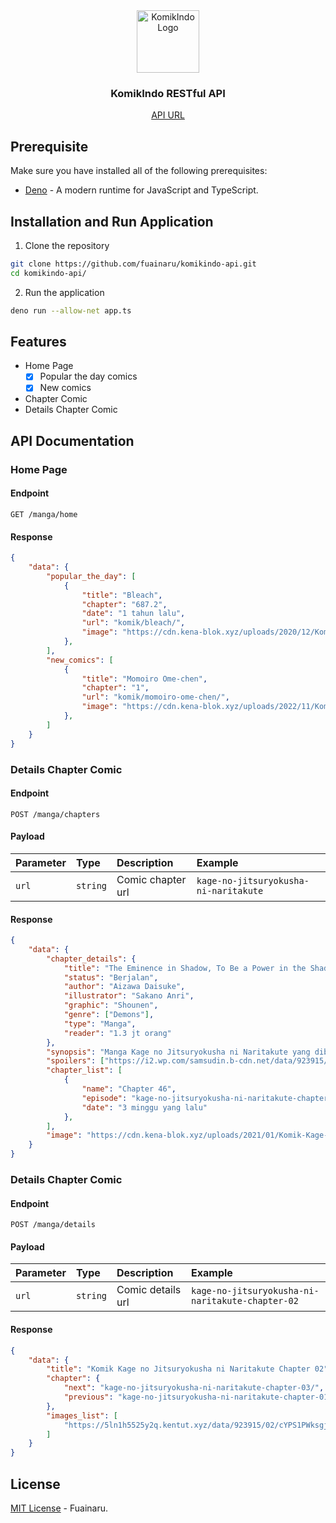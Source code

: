 <div align="center">
  <img src="https://user-images.githubusercontent.com/116631225/202865350-c07ac250-f73c-47b1-a54a-283266c515e5.png" width="100" alt="KomikIndo Logo">
  <h3><strong>KomikIndo RESTful API</strong></h3>
  <a href="fuainaru-komikindo-api" target="_blank">API URL</a>
</div>

## Prerequisite
Make sure you have installed all of the following prerequisites:
- [Deno](https://deno.land/) - A modern runtime for JavaScript and TypeScript.

## Installation and Run Application
1. Clone the repository
```bash
git clone https://github.com/fuainaru/komikindo-api.git
cd komikindo-api/
```
2. Run the application
```bash
deno run --allow-net app.ts
```

## Features
- Home Page
  - [x] Popular the day comics
  - [x] New comics
- Chapter Comic
- Details Chapter Comic

## API Documentation
### Home Page
#### Endpoint
```http
GET /manga/home
```
#### Response
```json
{
    "data": {
        "popular_the_day": [
            {
                "title": "Bleach",
                "chapter": "687.2",
                "date": "1 tahun lalu",
                "url": "komik/bleach/",
                "image": "https://cdn.kena-blok.xyz/uploads/2020/12/Komik-Bleach.jpg"
            },
        ],
        "new_comics": [
            {
                "title": "Momoiro Ome-chen",
                "chapter": "1",
                "url": "komik/momoiro-ome-chen/",
                "image": "https://cdn.kena-blok.xyz/uploads/2022/11/Komik-Momoiro-Ome-chen.png"
            },
        ]
    }
}
```
### Details Chapter Comic
#### Endpoint
```http
POST /manga/chapters
```
#### Payload
| Parameter | Type | Description | Example
| :--- | :--- | :--- | :--- |
| `url` | `string` | Comic chapter url | `kage-no-jitsuryokusha-ni-naritakute`
#### Response
```json
{
    "data": {
        "chapter_details": {
            "title": "The Eminence in Shadow, To Be a Power in the Shadows!, Восхождение в тени, 陰の実力者になりたくて！, 숨은 실력자가 되고싶어서",
            "status": "Berjalan",
            "author": "Aizawa Daisuke",
            "illustrator": "Sakano Anri",
            "graphic": "Shounen",
            "genre": ["Demons"],
            "type": "Manga",
            "reader": "1.3 jt orang"
        },
        "synopsis": "Manga Kage no Jitsuryokusha ni Naritakute yang dibuat oleh komikus bernama Aizawa Daisuke ini bercerita tentang Sama seperti bagaimana semua orang memuja pahlawan di masa kecil mereka, seorang pria muda memuja kekuatan yang tersembunyi dalam bayang-bayang. Ninja, bajingan, tipe mentor bayangan, kesepakatan semacam itu.\nSetelah menyembunyikan kekuatannya dan menjalani kehidupan NPC yang biasa-biasa saja di siang hari sambil menjalani pelatihan hiruk pikuk di malam hari, dia akhirnya bereinkarnasi ke dunia yang berbeda dan mendapatkan kekuatan tertinggi.\nPemuda yang hanya berpura-pura menjadi kekuatan dalam bayang-bayang ... bawahannya yang menganggapnya lebih serius dari yang dia harapkan ... dan organisasi raksasa dalam bayang-bayang yang tanpa sengaja diinjak-injak ...\nIni adalah kisah tentang seorang anak laki-laki yang memuja kekuatan dalam bayang-bayang yang mungkin pada akhirnya menguasai dunia bayangan di dunia lain.",
        "spoilers": ["https://i2.wp.com/samsudin.b-cdn.net/data/923915/01/YBHnCVEgXdjszia/jiVSWEoD3m6TEEf007.webp"],
        "chapter_list": [
            {
                "name": "Chapter 46",
                "episode": "kage-no-jitsuryokusha-ni-naritakute-chapter-46/",
                "date": "3 minggu yang lalu"
            },
        ],
        "image": "https://cdn.kena-blok.xyz/uploads/2021/01/Komik-Kage-no-Jitsuryokusha-ni-Naritakute.jpg"
    }
}
```
### Details Chapter Comic
#### Endpoint
```http
POST /manga/details
```
#### Payload
| Parameter | Type | Description | Example
| :--- | :--- | :--- | :--- |
| `url` | `string` | Comic details url | `kage-no-jitsuryokusha-ni-naritakute-chapter-02`
#### Response
```json
{
    "data": {
        "title": "Komik Kage no Jitsuryokusha ni Naritakute Chapter 02",
        "chapter": {
            "next": "kage-no-jitsuryokusha-ni-naritakute-chapter-03/",
            "previous": "kage-no-jitsuryokusha-ni-naritakute-chapter-01/"
        },
        "images_list": [
            "https://5ln1h5525y2q.kentut.xyz/data/923915/02/cYPS1PWksgjPlTv/2KYYF8L0mOUJdyl001.webp",
        ]
    }
}
```
## License
[MIT License](https://github.com/fuainaru/komikindo-api/blob/main/LICENSE) - Fuainaru.
